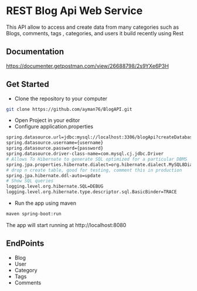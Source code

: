 
# REST Blog Api Web Service

This API allow to access and create data from many categories such as Blogs, comments, tags , categories, and users it build recently using Rest


## Documentation

https://documenter.getpostman.com/view/26688798/2s9YXe6P3H


## Get Started

- Clone the repository to your computer
```bash
git clone https://github.com/ayman76/BlogAPI.git
```
- Open Project in your editor
- Configure application.properties

```bash
spring.datasource.url=jdbc:mysql://localhost:3306/blogApi?createDatabaseIfNotExist=true
spring.datasource.username={username}
spring.datasource.password={password}
spring.datasource.driver-class-name=com.mysql.cj.jdbc.Driver
# Allows To Hibernate to generate SQL optimized for a particular DBMS
spring.jpa.properties.hibernate.dialect=org.hibernate.dialect.MySQL8Dialect
# drop n create table, good for testing, comment this in production
spring.jpa.hibernate.ddl-auto=update
# Show SQL queries
logging.level.org.hibernate.SQL=DEBUG
logging.level.org.hibernate.type.descriptor.sql.BasicBinder=TRACE

```

- Run the app using maven

```bash
maven spring-boot:run

```
The app will start running at http://localhost:8080
## EndPoints
- Blog
- User
- Category
- Tags
- Comments
